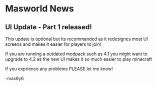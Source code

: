 # Masworld News

## UI Update - Part 1 released!

This update is optional but its recommanded as it redesignes most UI screens and makes it easier for players to join!

If you are running a outdated modpack such as 4.1 you might want to upgrade to 4.2 as the new UI makes it so much easier to play minecraft

If you exprience any problems PLEASE let me know!

-mas6y6
